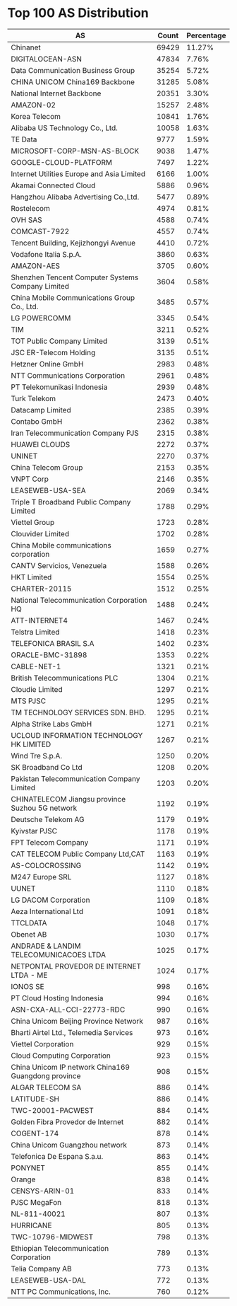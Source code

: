# Top 100 AS Distribution
| AS | Count | Percentage |
|----|----|----|
| Chinanet | 69429 | 11.27% |
| DIGITALOCEAN-ASN | 47834 | 7.76% |
| Data Communication Business Group | 35254 | 5.72% |
| CHINA UNICOM China169 Backbone | 31285 | 5.08% |
| National Internet Backbone | 20351 | 3.30% |
| AMAZON-02 | 15257 | 2.48% |
| Korea Telecom | 10841 | 1.76% |
| Alibaba US Technology Co., Ltd. | 10058 | 1.63% |
| TE Data | 9777 | 1.59% |
| MICROSOFT-CORP-MSN-AS-BLOCK | 9038 | 1.47% |
| GOOGLE-CLOUD-PLATFORM | 7497 | 1.22% |
| Internet Utilities Europe and Asia Limited | 6166 | 1.00% |
| Akamai Connected Cloud | 5886 | 0.96% |
| Hangzhou Alibaba Advertising Co.,Ltd. | 5477 | 0.89% |
| Rostelecom | 4974 | 0.81% |
| OVH SAS | 4588 | 0.74% |
| COMCAST-7922 | 4557 | 0.74% |
| Tencent Building, Kejizhongyi Avenue | 4410 | 0.72% |
| Vodafone Italia S.p.A. | 3860 | 0.63% |
| AMAZON-AES | 3705 | 0.60% |
| Shenzhen Tencent Computer Systems Company Limited | 3604 | 0.58% |
| China Mobile Communications Group Co., Ltd. | 3485 | 0.57% |
| LG POWERCOMM | 3345 | 0.54% |
| TIM | 3211 | 0.52% |
| TOT Public Company Limited | 3139 | 0.51% |
| JSC ER-Telecom Holding | 3135 | 0.51% |
| Hetzner Online GmbH | 2983 | 0.48% |
| NTT Communications Corporation | 2961 | 0.48% |
| PT Telekomunikasi Indonesia | 2939 | 0.48% |
| Turk Telekom | 2473 | 0.40% |
| Datacamp Limited | 2385 | 0.39% |
| Contabo GmbH | 2362 | 0.38% |
| Iran Telecommunication Company PJS | 2315 | 0.38% |
| HUAWEI CLOUDS | 2272 | 0.37% |
| UNINET | 2270 | 0.37% |
| China Telecom Group | 2153 | 0.35% |
| VNPT Corp | 2146 | 0.35% |
| LEASEWEB-USA-SEA | 2069 | 0.34% |
| Triple T Broadband Public Company Limited | 1788 | 0.29% |
| Viettel Group | 1723 | 0.28% |
| Clouvider Limited | 1702 | 0.28% |
| China Mobile communications corporation | 1659 | 0.27% |
| CANTV Servicios, Venezuela | 1588 | 0.26% |
| HKT Limited | 1554 | 0.25% |
| CHARTER-20115 | 1512 | 0.25% |
| National Telecommunication Corporation HQ | 1488 | 0.24% |
| ATT-INTERNET4 | 1467 | 0.24% |
| Telstra Limited | 1418 | 0.23% |
| TELEFONICA BRASIL S.A | 1402 | 0.23% |
| ORACLE-BMC-31898 | 1353 | 0.22% |
| CABLE-NET-1 | 1321 | 0.21% |
| British Telecommunications PLC | 1304 | 0.21% |
| Cloudie Limited | 1297 | 0.21% |
| MTS PJSC | 1295 | 0.21% |
| TM TECHNOLOGY SERVICES SDN. BHD. | 1295 | 0.21% |
| Alpha Strike Labs GmbH | 1271 | 0.21% |
| UCLOUD INFORMATION TECHNOLOGY HK LIMITED | 1267 | 0.21% |
| Wind Tre S.p.A. | 1250 | 0.20% |
| SK Broadband Co Ltd | 1208 | 0.20% |
| Pakistan Telecommunication Company Limited | 1203 | 0.20% |
| CHINATELECOM Jiangsu province Suzhou 5G network | 1192 | 0.19% |
| Deutsche Telekom AG | 1179 | 0.19% |
| Kyivstar PJSC | 1178 | 0.19% |
| FPT Telecom Company | 1171 | 0.19% |
| CAT TELECOM Public Company Ltd,CAT | 1163 | 0.19% |
| AS-COLOCROSSING | 1142 | 0.19% |
| M247 Europe SRL | 1127 | 0.18% |
| UUNET | 1110 | 0.18% |
| LG DACOM Corporation | 1109 | 0.18% |
| Aeza International Ltd | 1091 | 0.18% |
| TTCLDATA | 1048 | 0.17% |
| Obenet AB | 1030 | 0.17% |
| ANDRADE & LANDIM TELECOMUNICACOES LTDA | 1025 | 0.17% |
| NETPONTAL PROVEDOR DE INTERNET LTDA - ME | 1024 | 0.17% |
| IONOS SE | 998 | 0.16% |
| PT Cloud Hosting Indonesia | 994 | 0.16% |
| ASN-CXA-ALL-CCI-22773-RDC | 990 | 0.16% |
| China Unicom Beijing Province Network | 987 | 0.16% |
| Bharti Airtel Ltd., Telemedia Services | 973 | 0.16% |
| Viettel Corporation | 929 | 0.15% |
| Cloud Computing Corporation | 923 | 0.15% |
| China Unicom IP network China169 Guangdong province | 908 | 0.15% |
| ALGAR TELECOM SA | 886 | 0.14% |
| LATITUDE-SH | 886 | 0.14% |
| TWC-20001-PACWEST | 884 | 0.14% |
| Golden Fibra Provedor de Internet | 882 | 0.14% |
| COGENT-174 | 878 | 0.14% |
| China Unicom Guangzhou network | 873 | 0.14% |
| Telefonica De Espana S.a.u. | 863 | 0.14% |
| PONYNET | 855 | 0.14% |
| Orange | 838 | 0.14% |
| CENSYS-ARIN-01 | 833 | 0.14% |
| PJSC MegaFon | 818 | 0.13% |
| NL-811-40021 | 807 | 0.13% |
| HURRICANE | 805 | 0.13% |
| TWC-10796-MIDWEST | 798 | 0.13% |
| Ethiopian Telecommunication Corporation | 789 | 0.13% |
| Telia Company AB | 773 | 0.13% |
| LEASEWEB-USA-DAL | 772 | 0.13% |
| NTT PC Communications, Inc. | 760 | 0.12% |
